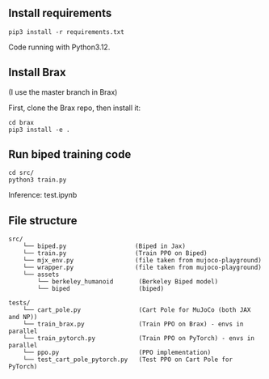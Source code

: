 ## Install requirements

```
pip3 install -r requirements.txt
```

Code running with Python3.12.

## Install Brax
(I use the master branch in Brax)

First, clone the Brax repo, then install it:
```
cd brax
pip3 install -e .
```


## Run biped training code

```
cd src/
python3 train.py
```

Inference: test.ipynb

## File structure

```
src/
    └── biped.py                   (Biped in Jax)
    └── train.py                   (Train PPO on Biped)
    └── mjx_env.py                 (file taken from mujoco-playground)
    └── wrapper.py                 (file taken from mujoco-playground)
    └── assets
        └── berkeley_humanoid       (Berkeley Biped model)
        └── biped                   (biped)

tests/
    └── cart_pole.py                (Cart Pole for MuJoCo (both JAX and NP))
    └── train_brax.py               (Train PPO on Brax) - envs in parallel
    └── train_pytorch.py            (Train PPO on PyTorch) - envs in parallel
    └── ppo.py                      (PPO implementation)
    └── test_cart_pole_pytorch.py   (Test PPO on Cart Pole for PyTorch)
```